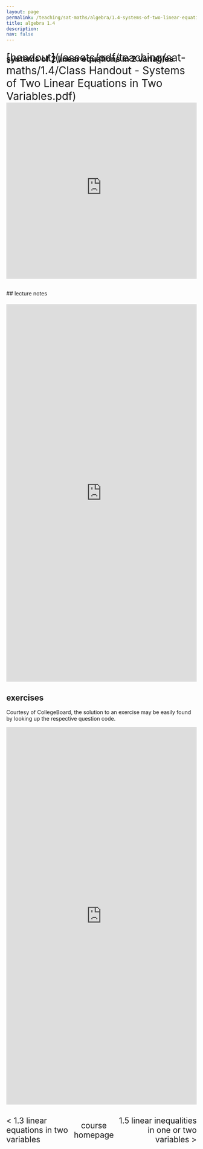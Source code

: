 ```yaml
---
layout: page
permalink: /teaching/sat-maths/algebra/1.4-systems-of-two-linear-equations-in-two-variables/
title: algebra 1.4
description: 
nav: false
---
```


## systems of 2 linear equations in 2 variables

<div style="margin-top: -50px;"></div>
<span style="float:right; font-size: 2em;">  [handout](/assets/pdf/teaching/sat-maths/1.4/Class Handout - Systems of Two Linear Equations in Two Variables.pdf)</span>
<br> 
<div style="margin-top: 30px;"></div>
<iframe 
    class="rounded z-depth-1" 
    zoomable="true" 
    style="width: 100%; height: 350pt;" 
    src="https://www.youtube-nocookie.com/embed/D78GZL7IwdA?si=ZZoKn1Kb50UfdBsW" 
    title="YouTube video player" 
    frameborder="0" 
    allow="accelerometer; autoplay; clipboard-write; encrypted-media; gyroscope; picture-in-picture; web-share" 
    referrerpolicy="strict-origin-when-cross-origin" 
    allowfullscreen>
</iframe>

<div style="margin-top: 30px;"></div>
## lecture notes
<div style="margin-top: 20px;"></div>

<iframe scrolling="auto" 
    src="https://drive.google.com/viewerng/viewer?embedded=true&url=elshenawyom.github.io/assets/pdf/teaching/sat-maths/1.4/Notes - Systems of Two Linear Equations in Two Variables.pdf" 
    style="width: 100%; height: 1000px;" 
    frameborder="0">
</iframe>


<div style="margin-top: 30px;"></div>

## exercises 

Courtesy of CollegeBoard, the solution to an exercise may be easily found by looking up the respective question code.


<iframe scrolling="auto" 
    src="https://drive.google.com/viewerng/viewer?embedded=true&url=elshenawyom.github.io/assets/pdf/teaching/sat-maths/1.4/Exercises - Systems of Two Linear Equations in Two Variables.pdf" 
    style="width: 100%; height: 1000px;" 
    frameborder="0">
</iframe>

<div style="margin-top: 30px;"></div>
<div style="display: flex; justify-content: space-between; align-items: center;">
  <a href="/teaching/sat-maths/algebra/1.3-linear-equations-in-two-variables/" style="font-size: 1.5em; text-decoration: none;"> < 1.3 linear equations in two variables</a>
  <a href="/teaching/sat-maths/" style="font-size: 1.5em; text-decoration: none; text-align: center;"> course homepage </a>
  <a href="/teaching/sat-maths/algebra/1.5-linear-inequalities-in-one-or-two-variables/" style="font-size: 1.5em; text-decoration: none; text-align: right;"> 1.5 linear inequalities in one or two variables > </a>
</div>


<br>
<br>

